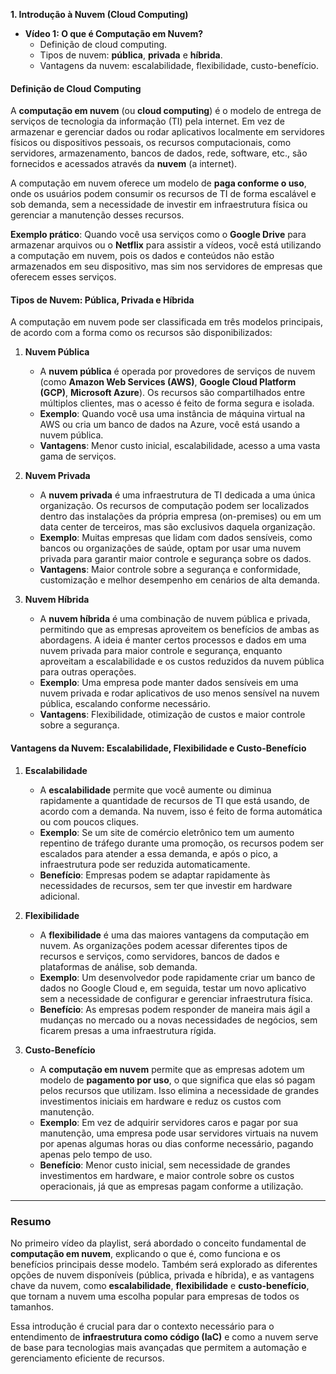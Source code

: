 **1. Introdução à Nuvem (Cloud Computing)**

- **Vídeo 1: O que é Computação em Nuvem?**
  - Definição de cloud computing.
  - Tipos de nuvem: **pública**, **privada** e **híbrida**.
  - Vantagens da nuvem: escalabilidade, flexibilidade, custo-benefício.

#### **Definição de Cloud Computing**
A **computação em nuvem** (ou **cloud computing**) é o modelo de entrega de serviços de tecnologia da informação (TI) pela internet. Em vez de armazenar e gerenciar dados ou rodar aplicativos localmente em servidores físicos ou dispositivos pessoais, os recursos computacionais, como servidores, armazenamento, bancos de dados, rede, software, etc., são fornecidos e acessados através da **nuvem** (a internet).

A computação em nuvem oferece um modelo de **paga conforme o uso**, onde os usuários podem consumir os recursos de TI de forma escalável e sob demanda, sem a necessidade de investir em infraestrutura física ou gerenciar a manutenção desses recursos.

**Exemplo prático**: Quando você usa serviços como o **Google Drive** para armazenar arquivos ou o **Netflix** para assistir a vídeos, você está utilizando a computação em nuvem, pois os dados e conteúdos não estão armazenados em seu dispositivo, mas sim nos servidores de empresas que oferecem esses serviços.

#### **Tipos de Nuvem: Pública, Privada e Híbrida**
A computação em nuvem pode ser classificada em três modelos principais, de acordo com a forma como os recursos são disponibilizados:

1. **Nuvem Pública**
   - A **nuvem pública** é operada por provedores de serviços de nuvem (como **Amazon Web Services (AWS)**, **Google Cloud Platform (GCP)**, **Microsoft Azure**). Os recursos são compartilhados entre múltiplos clientes, mas o acesso é feito de forma segura e isolada.
   - **Exemplo**: Quando você usa uma instância de máquina virtual na AWS ou cria um banco de dados na Azure, você está usando a nuvem pública.
   - **Vantagens**: Menor custo inicial, escalabilidade, acesso a uma vasta gama de serviços.

2. **Nuvem Privada**
   - A **nuvem privada** é uma infraestrutura de TI dedicada a uma única organização. Os recursos de computação podem ser localizados dentro das instalações da própria empresa (on-premises) ou em um data center de terceiros, mas são exclusivos daquela organização.
   - **Exemplo**: Muitas empresas que lidam com dados sensíveis, como bancos ou organizações de saúde, optam por usar uma nuvem privada para garantir maior controle e segurança sobre os dados.
   - **Vantagens**: Maior controle sobre a segurança e conformidade, customização e melhor desempenho em cenários de alta demanda.

3. **Nuvem Híbrida**
   - A **nuvem híbrida** é uma combinação de nuvem pública e privada, permitindo que as empresas aproveitem os benefícios de ambas as abordagens. A ideia é manter certos processos e dados em uma nuvem privada para maior controle e segurança, enquanto aproveitam a escalabilidade e os custos reduzidos da nuvem pública para outras operações.
   - **Exemplo**: Uma empresa pode manter dados sensíveis em uma nuvem privada e rodar aplicativos de uso menos sensível na nuvem pública, escalando conforme necessário.
   - **Vantagens**: Flexibilidade, otimização de custos e maior controle sobre a segurança.

#### **Vantagens da Nuvem: Escalabilidade, Flexibilidade e Custo-Benefício**

1. **Escalabilidade**
   - A **escalabilidade** permite que você aumente ou diminua rapidamente a quantidade de recursos de TI que está usando, de acordo com a demanda. Na nuvem, isso é feito de forma automática ou com poucos cliques.
   - **Exemplo**: Se um site de comércio eletrônico tem um aumento repentino de tráfego durante uma promoção, os recursos podem ser escalados para atender a essa demanda, e após o pico, a infraestrutura pode ser reduzida automaticamente.
   - **Benefício**: Empresas podem se adaptar rapidamente às necessidades de recursos, sem ter que investir em hardware adicional.

2. **Flexibilidade**
   - A **flexibilidade** é uma das maiores vantagens da computação em nuvem. As organizações podem acessar diferentes tipos de recursos e serviços, como servidores, bancos de dados e plataformas de análise, sob demanda.
   - **Exemplo**: Um desenvolvedor pode rapidamente criar um banco de dados no Google Cloud e, em seguida, testar um novo aplicativo sem a necessidade de configurar e gerenciar infraestrutura física.
   - **Benefício**: As empresas podem responder de maneira mais ágil a mudanças no mercado ou a novas necessidades de negócios, sem ficarem presas a uma infraestrutura rígida.

3. **Custo-Benefício**
   - A **computação em nuvem** permite que as empresas adotem um modelo de **pagamento por uso**, o que significa que elas só pagam pelos recursos que utilizam. Isso elimina a necessidade de grandes investimentos iniciais em hardware e reduz os custos com manutenção.
   - **Exemplo**: Em vez de adquirir servidores caros e pagar por sua manutenção, uma empresa pode usar servidores virtuais na nuvem por apenas algumas horas ou dias conforme necessário, pagando apenas pelo tempo de uso.
   - **Benefício**: Menor custo inicial, sem necessidade de grandes investimentos em hardware, e maior controle sobre os custos operacionais, já que as empresas pagam conforme a utilização.

---

### **Resumo**
No primeiro vídeo da playlist, será abordado o conceito fundamental de **computação em nuvem**, explicando o que é, como funciona e os benefícios principais desse modelo. Também será explorado as diferentes opções de nuvem disponíveis (pública, privada e híbrida), e as vantagens chave da nuvem, como **escalabilidade**, **flexibilidade** e **custo-benefício**, que tornam a nuvem uma escolha popular para empresas de todos os tamanhos.

Essa introdução é crucial para dar o contexto necessário para o entendimento de **infraestrutura como código (IaC)** e como a nuvem serve de base para tecnologias mais avançadas que permitem a automação e gerenciamento eficiente de recursos.


